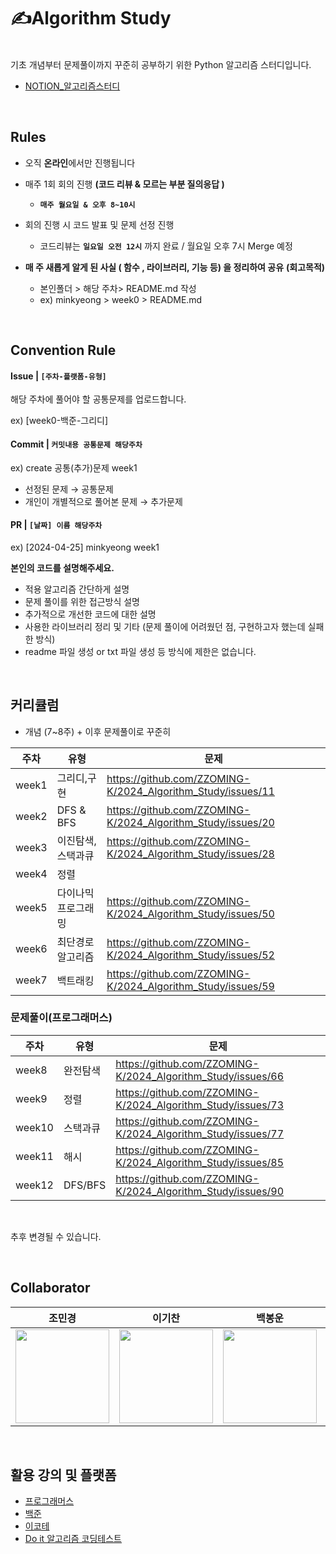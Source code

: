 # ✍️Algorithm Study

</br>
기초 개념부터 문제풀이까지 꾸준히 공부하기 위한 Python 알고리즘 스터디입니다.

* [NOTION_알고리즘스터디](https://www.notion.so/Algorithm-Coding-Test-Study-Page-d56afb85b6554970993bbf2dcd84ad71)

</br>

## Rules 

- 오직 **온라인**에서만 진행됩니다
  
- 매주 1회 회의 진행 **(코드 리뷰 & 모르는 부분 질의응답 )**
  - **`매주 월요일 & 오후 8~10시`**
       
- 회의 진행 시 코드 발표 및 문제 선정 진행 
     * 코드리뷰는 **`일요일 오전 12시`** 까지 완료 / 월요일 오후 7시 Merge 예정
       
- **매 주 새롭게 알게 된 사실 ( 함수 , 라이브러리, 기능 등) 을 정리하여 공유** **(회고목적)**<br>
  - 본인폴더 > 해당 주차> README.md 작성<br>
  - ex) minkyeong > week0 > README.md 
</br> 

## Convention Rule 

#### Issue | `[주차-플랫폼-유형]`
해당 주차에 풀어야 할 공통문제를 업로드합니다.

ex) [week0-백준-그리디]


#### Commit | `커밋내용 공통문제 해당주차` 
ex) create 공통(추가)문제 week1 

* 선정된 문제 → 공통문제 
* 개인이 개별적으로 풀어본 문제 → 추가문제 


#### PR | `[날짜] 이름 해당주차` 
ex) [2024-04-25] minkyeong week1

**본인의 코드를 설명해주세요.** 
* 적용 알고리즘 간단하게 설명
* 문제 풀이를 위한 접근방식 설명
* 추가적으로 개선한 코드에 대한 설명
* 사용한 라이브러리 정리 및 기타 (문제 풀이에 어려웠던 점, 구현하고자 했는데 실패한 방식)
* readme 파일 생성 or txt 파일 생성 등 방식에 제한은 없습니다. 


</br> 


## 커리큘럼
* 개념 (7~8주) + 이후 문제풀이로 꾸준히
  
|주차|유형|문제|
|------|---|---|
|week1|그리디,구현|https://github.com/ZZOMING-K/2024_Algorithm_Study/issues/11|
|week2|DFS & BFS|https://github.com/ZZOMING-K/2024_Algorithm_Study/issues/20|
|week3|이진탐색,스택과큐|https://github.com/ZZOMING-K/2024_Algorithm_Study/issues/28|
|week4|정렬||
|week5|다이나믹프로그래밍|https://github.com/ZZOMING-K/2024_Algorithm_Study/issues/50|
|week6|최단경로 알고리즘|https://github.com/ZZOMING-K/2024_Algorithm_Study/issues/52|
|week7|백트래킹|https://github.com/ZZOMING-K/2024_Algorithm_Study/issues/59|

### 문제풀이(프로그래머스)

|주차|유형|문제|
|------|---|---|
|week8|완전탐색|https://github.com/ZZOMING-K/2024_Algorithm_Study/issues/66|
|week9|정렬|https://github.com/ZZOMING-K/2024_Algorithm_Study/issues/73|
|week10|스택과큐|https://github.com/ZZOMING-K/2024_Algorithm_Study/issues/77|
|week11|해시|https://github.com/ZZOMING-K/2024_Algorithm_Study/issues/85|
|week12|DFS/BFS|https://github.com/ZZOMING-K/2024_Algorithm_Study/issues/90|

</br>

추후 변경될 수 있습니다. 

</br>


## Collaborator
|조민경|이기찬|백봉운|최승아|김민규
|:------:|:------:|:------:|:------:|:------:|
|<a href="https://github.com/ZZOMING-K"><img src="https://avatars.githubusercontent.com/ZZOMING-K" width=150px>|<a href="https://github.com/nahcikeel"> <img src="https://avatars.githubusercontent.com/nahcikeel" width=150px>|<a href="https://github.com/back7153"><img src="https://avatars.githubusercontent.com/back7153" width=150px>|<a href="https://github.com/zuzizzuziz1"><img src="https://avatars.githubusercontent.com/zuzizzuziz1" width=150px>|<a href="https://github.com/xxxmingyu"><img src="https://avatars.githubusercontent.com/xxxmingyu" width=150px>|
</br>


## 활용 강의 및 플랫폼 
* [프로그래머스](https://school.programmers.co.kr/learn/challenges?order=acceptance_asc&levels=0,1&languages=python3) 
* [백준](https://solved.ac/)
* [이코테](https://www.youtube.com/watch?v=m-9pAwq1o3w&list=PLRx0vPvlEmdAghTr5mXQxGpHjWqSz0dgC) 
* [Do it 알고리즘 코딩테스트](https://www.inflearn.com/course/%EB%91%90%EC%9E%87-%EC%95%8C%EA%B3%A0%EB%A6%AC%EC%A6%98-%EC%BD%94%EB%94%A9%ED%85%8C%EC%8A%A4%ED%8A%B8-%ED%8C%8C%EC%9D%B4%EC%8D%AC)  
